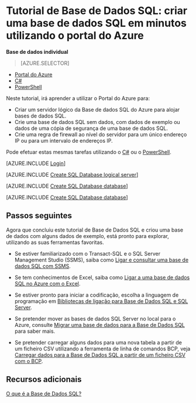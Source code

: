 <properties
    pageTitle="Tutorial de Base de Dados SQL: criar uma base de dados SQL | Microsoft Azure"
    description="Saiba como configurar um servidor lógico de Base de dados SQL, uma regra de firewall do servidor, uma base de dados SQL e dados de exemplo. Além disso, saiba como ligar-se com ferramentas de cliente, configurar utilizadores e como configurar uma regra de firewall de base de dados."
    keywords="tutorial de base de dados sql, criar uma base de dados sql"
    services="sql-database"
    documentationCenter=""
    authors="CarlRabeler"
    manager="jhubbard"
    editor=""/>


<tags
    ms.service="sql-database"
    ms.workload="data-management"
    ms.tgt_pltfrm="na"
    ms.devlang="na"
    ms.topic="hero-article"
    ms.date="07/05/2016"
    ms.author="carlrab"/>


# Tutorial de Base de Dados SQL: criar uma base de dados SQL em minutos utilizando o portal do Azure

**Base de dados individual**

> [AZURE.SELECTOR]
- [Portal do Azure](sql-database-get-started.md)
- [C#](sql-database-get-started-csharp.md)
- [PowerShell](sql-database-get-started-powershell.md)

Neste tutorial, irá aprender a utilizar o Portal do Azure para:

- Criar um servidor lógico da Base de dados SQL do Azure para alojar bases de dados SQL.
- Crie uma base de dados SQL sem dados, com dados de exemplo ou dados de uma cópia de segurança de uma base de dados SQL.
- Crie uma regra de firewall ao nível do servidor para um único endereço IP ou para um intervalo de endereços IP.

Pode efetuar estas mesmas tarefas utilizando o [C#](sql-database-get-started-csharp.md) ou o [PowerShell](sql-database-get-started-powershell.md).

[AZURE.INCLUDE [Login](../../includes/azure-getting-started-portal-login.md)]

<a name="create-logical-server-bk"></a>

[AZURE.INCLUDE [Create SQL Database logical server](../../includes/sql-database-create-new-server-portal.md)]

[AZURE.INCLUDE [Create SQL Database database](../../includes/sql-database-create-new-database-portal.md)]

[AZURE.INCLUDE [Create SQL Database database](../../includes/sql-database-create-new-server-firewall-portal.md)]

## Passos seguintes
Agora que concluiu este tutorial de Base de Dados SQL e criou uma base de dados com alguns dados de exemplo, está pronto para explorar, utilizando as suas ferramentas favoritas.

- Se estiver familiarizado com o Transact-SQL e o SQL Server Management Studio (SSMS), saiba como [Ligar e consultar uma base de dados SQL com SSMS](sql-database-connect-query-ssms.md).

- Se tem conhecimentos de Excel, saiba como [Ligar a uma base de dados SQL no Azure com o Excel](sql-database-connect-excel.md).

- Se estiver pronto para iniciar a codificação, escolha a linguagem de programação em [Bibliotecas de ligação para Base de Dados SQL e SQL Server](sql-database-libraries.md).

- Se pretender mover as bases de dados SQL Server no local para o Azure, consulte [Migrar uma base de dados para a Base de Dados SQL](sql-database-cloud-migrate.md) para saber mais.

- Se pretender carregar alguns dados para uma nova tabela a partir de um ficheiro CSV utilizando a ferramenta de linha de comandos BCP, veja [Carregar dados para a Base de Dados SQL a partir de um ficheiro CSV com o BCP](sql-database-load-from-csv-with-bcp.md).


## Recursos adicionais

[O que é a Base de Dados SQL?](sql-database-technical-overview.md)



<!--HONumber=sep16_HO1-->


